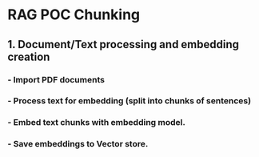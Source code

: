# RAG POC Chunking

## 1. Document/Text processing and embedding creation

### - Import PDF documents
### - Process text for embedding (split into chunks of sentences)
### - Embed text chunks with embedding model.
### - Save embeddings to Vector store.
